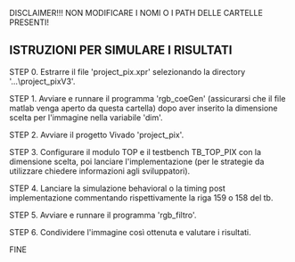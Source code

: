 DISCLAIMER!!! NON MODIFICARE I NOMI O I PATH DELLE CARTELLE PRESENTI!



## ISTRUZIONI PER SIMULARE I RISULTATI

STEP 0. Estrarre il file 'project_pix.xpr' selezionando la directory '...\project_pixV3'.

STEP 1. Avviare e runnare il programma 'rgb_coeGen' (assicurarsi che il file matlab venga aperto da questa cartella) dopo aver inserito la dimensione scelta per l'immagine nella variabile 'dim'.

STEP 2. Avviare il progetto Vivado 'project_pix'.

STEP 3. Configurare il modulo TOP e il testbench TB_TOP_PIX con la dimensione scelta, poi lanciare l'implementazione (per le strategie da utilizzare chiedere informazioni agli sviluppatori).

STEP 4. Lanciare la simulazione behavioral o la timing post implementazione commentando rispettivamente la riga 159 o 158 del tb.

STEP 5. Avviare e runnare il programma 'rgb_filtro'.

STEP 6. Condividere l'immagine così ottenuta e valutare i risultati.

FINE
